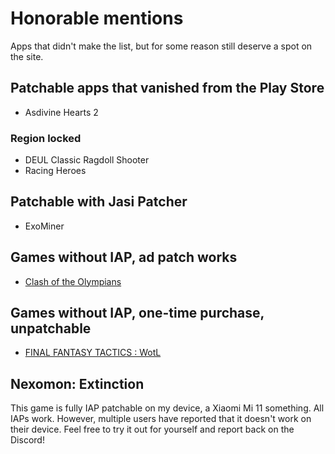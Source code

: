 # Honorable mentions

Apps that didn't make the list, but for some reason still deserve a spot on the site.

## Patchable apps that vanished from the Play Store

- Asdivine Hearts 2

### Region locked

- DEUL Classic Ragdoll Shooter
- Racing Heroes


## Patchable with Jasi Patcher

- ExoMiner

## Games without IAP, ad patch works

- [Clash of the Olympians](https://play.google.com/store/apps/details?id=com.ironhide.games.clashoftheolympians&hl=en&gl=US)

## Games without IAP, one-time purchase, unpatchable

- [FINAL FANTASY TACTICS : WotL](https://play.google.com/store/apps/details?id=com.square_enix.android_googleplay.FFT_en2)

## Nexomon: Extinction

This game is fully IAP patchable on my device, a Xiaomi Mi 11 something. All IAPs work. However, multiple users have reported that it doesn't work on their device. Feel free to try it out for yourself and report back on the Discord!
